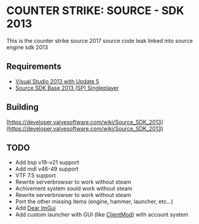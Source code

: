 
# COUNTER STRIKE: SOURCE - SDK 2013

This is the counter strike source 2017 source code leak linked into source engine sdk 2013

## Requirements
- [Visual Studio 2013 with Update 5](https://visualstudio.microsoft.com/vs/older-downloads/)
- [Source SDK Base 2013 (SP) Singleplayer](steam://rungameid/243730)
## Building
[https://developer.valvesoftware.com/wiki/Source_SDK_2013](https://developer.valvesoftware.com/wiki/Source_SDK_2013)
## TODO
- Add bsp v19-v21 support
- Add mdl v46-49 support
- VTF 7.5 support
- Rewrite serverbrowser to work without steam
- Achivement system sould work without steam
- Rewrite serverbrowser to work without steam
- Port the other missing items (engine, hammer, launcher, etc...)
- Add [Dear ImGui](https://github.com/ocornut/imgui)
- Add custom launcher with GUI (like [ClientMod](https://clientmod.ru/)) with account system
